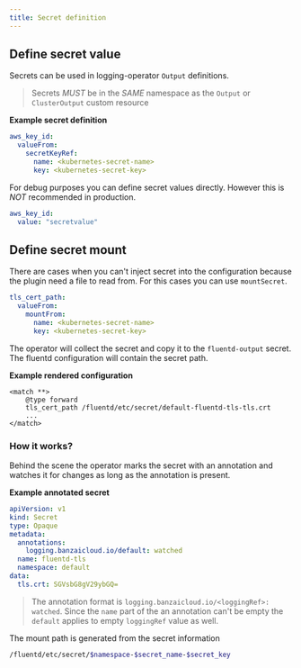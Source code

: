 ```yaml
---
title: Secret definition
---
```


## Define secret value

Secrets can be used in logging-operator `Output` definitions.

> Secrets *MUST* be in the *SAME* namespace as the `Output` or `ClusterOutput` custom resource

**Example secret definition**
```yaml
aws_key_id:
  valueFrom:
    secretKeyRef:
      name: <kubernetes-secret-name>
      key: <kubernetes-secret-key>
```

For debug purposes you can define secret values directly. However this is *NOT* recommended in production.
```yaml
aws_key_id:
  value: "secretvalue"
```

## Define secret mount

There are cases when you can't inject secret into the configuration because the plugin need a file to read from. For this cases you can use `mountSecret`.

```yaml
tls_cert_path:
  valueFrom:
    mountFrom:
      name: <kubernetes-secret-name>
      key: <kubernetes-secret-key>
```

The operator will collect the secret and copy it to the `fluentd-output` secret. The fluentd configuration will contain the secret path.

**Example rendered configuration**
```
<match **>
    @type forward
    tls_cert_path /fluentd/etc/secret/default-fluentd-tls-tls.crt
    ...
</match>     
```

### How it works?
Behind the scene the operator marks the secret with an annotation and watches it for changes as long as the annotation is present.

**Example annotated secret**
```yaml
apiVersion: v1
kind: Secret
type: Opaque
metadata:
  annotations:
    logging.banzaicloud.io/default: watched
  name: fluentd-tls
  namespace: default
data:
  tls.crt: SGVsbG8gV29ybGQ=
```
 
> The annotation format is `logging.banzaicloud.io/<loggingRef>: watched`. Since the `name` part of the an annotation can't be empty the `default` applies to empty `loggingRef` value as well.

The mount path is generated from the secret information
```bash
/fluentd/etc/secret/$namespace-$secret_name-$secret_key
```
